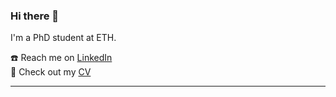 ### Hi there 👋

 I'm a PhD student at ETH.

☎️ Reach me on [LinkedIn](https://www.linkedin.com/in/dennis-gankin-627005177/)   
:pencil: Check out my [CV](https://home.in.tum.de/~gankin/)
___


<!--iframe src="" width="480" height="270" frameBorder="0" class="giphy-embed" allowFullScreen></iframe><p><a href="https://giphy.com/gifs/creativity-4pT1O8bRCWnNm">via GIPHY</a></p>

When I'm not asleep I dream.

![](https://media.giphy.com/media/4pT1O8bRCWnNm/giphy.gif)

<!--
**DennisGankin/DennisGankin** is a ✨ _special_ ✨ repository because its `README.md` (this file) appears on your GitHub profile.

Here are some ideas to get you started:

- 🔭 I’m currently working on ...
- 🌱 I’m currently learning ...
- 👯 I’m looking to collaborate on ...
- 🤔 I’m looking for help with ...
- 💬 Ask me about ...
- 📫 How to reach me: ...
- 😄 Pronouns: ...
- ⚡ Fun fact: ...
-->
